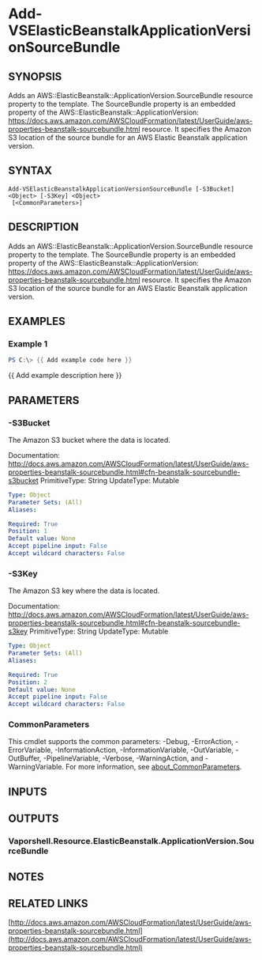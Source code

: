 # Add-VSElasticBeanstalkApplicationVersionSourceBundle

## SYNOPSIS
Adds an AWS::ElasticBeanstalk::ApplicationVersion.SourceBundle resource property to the template.
The SourceBundle property is an embedded property of the AWS::ElasticBeanstalk::ApplicationVersion: https://docs.aws.amazon.com/AWSCloudFormation/latest/UserGuide/aws-properties-beanstalk-sourcebundle.html resource.
It specifies the Amazon S3 location of the source bundle for an AWS Elastic Beanstalk application version.

## SYNTAX

```
Add-VSElasticBeanstalkApplicationVersionSourceBundle [-S3Bucket] <Object> [-S3Key] <Object>
 [<CommonParameters>]
```

## DESCRIPTION
Adds an AWS::ElasticBeanstalk::ApplicationVersion.SourceBundle resource property to the template.
The SourceBundle property is an embedded property of the AWS::ElasticBeanstalk::ApplicationVersion: https://docs.aws.amazon.com/AWSCloudFormation/latest/UserGuide/aws-properties-beanstalk-sourcebundle.html resource.
It specifies the Amazon S3 location of the source bundle for an AWS Elastic Beanstalk application version.

## EXAMPLES

### Example 1
```powershell
PS C:\> {{ Add example code here }}
```

{{ Add example description here }}

## PARAMETERS

### -S3Bucket
The Amazon S3 bucket where the data is located.

Documentation: http://docs.aws.amazon.com/AWSCloudFormation/latest/UserGuide/aws-properties-beanstalk-sourcebundle.html#cfn-beanstalk-sourcebundle-s3bucket
PrimitiveType: String
UpdateType: Mutable

```yaml
Type: Object
Parameter Sets: (All)
Aliases:

Required: True
Position: 1
Default value: None
Accept pipeline input: False
Accept wildcard characters: False
```

### -S3Key
The Amazon S3 key where the data is located.

Documentation: http://docs.aws.amazon.com/AWSCloudFormation/latest/UserGuide/aws-properties-beanstalk-sourcebundle.html#cfn-beanstalk-sourcebundle-s3key
PrimitiveType: String
UpdateType: Mutable

```yaml
Type: Object
Parameter Sets: (All)
Aliases:

Required: True
Position: 2
Default value: None
Accept pipeline input: False
Accept wildcard characters: False
```

### CommonParameters
This cmdlet supports the common parameters: -Debug, -ErrorAction, -ErrorVariable, -InformationAction, -InformationVariable, -OutVariable, -OutBuffer, -PipelineVariable, -Verbose, -WarningAction, and -WarningVariable. For more information, see [about_CommonParameters](http://go.microsoft.com/fwlink/?LinkID=113216).

## INPUTS

## OUTPUTS

### Vaporshell.Resource.ElasticBeanstalk.ApplicationVersion.SourceBundle
## NOTES

## RELATED LINKS

[http://docs.aws.amazon.com/AWSCloudFormation/latest/UserGuide/aws-properties-beanstalk-sourcebundle.html](http://docs.aws.amazon.com/AWSCloudFormation/latest/UserGuide/aws-properties-beanstalk-sourcebundle.html)

